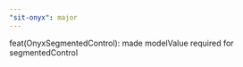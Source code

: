 ```yaml
---
"sit-onyx": major
---
```


feat(OnyxSegmentedControl): made modelValue required for segmentedControl
